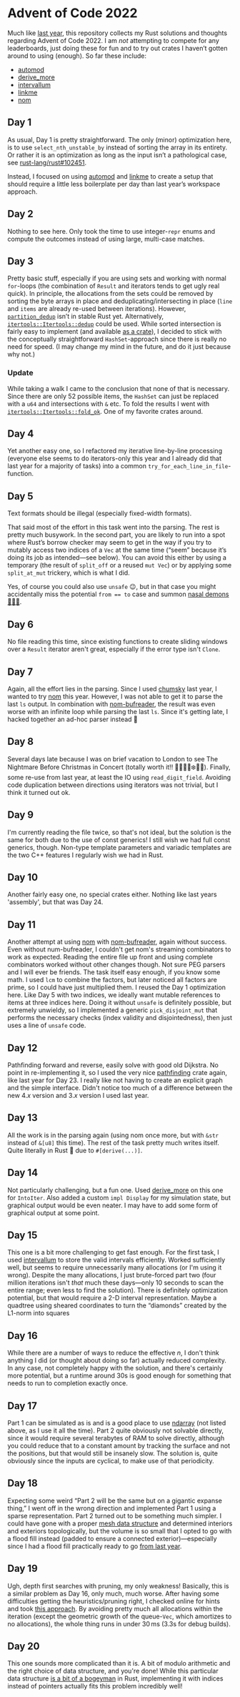 # Advent of Code 2022

Much like [last year](https://github.com/l0calh05t/advent-of-code-2021), this repository collects my Rust solutions and thoughts regarding Advent of Code 2022.
I am *not* attempting to compete for any leaderboards, just doing these for fun and to try out crates I haven’t gotten around to using (enough).
So far these include:

- [automod](https://github.com/dtolnay/automod)
- [derive_more](https://github.com/JelteF/derive_more)
- [intervallum](https://github.com/ptal/intervallum)
- [linkme](https://github.com/dtolnay/linkme)
- [nom](https://github.com/Geal/nom)

## Day 1

As usual, Day 1 is pretty straightforward.
The only (minor) optimization here, is to use `select_nth_unstable_by` instead of sorting the array in its entirety.
Or rather it is an optimization as long as the input isn’t a pathological case, see [rust-lang/rust#102451](https://github.com/rust-lang/rust/issues/102451).

Instead, I focused on using [automod](https://github.com/dtolnay/automod) and [linkme](https://github.com/dtolnay/linkme) to create a setup that should require a little less boilerplate per day than last year’s workspace approach.

## Day 2

Nothing to see here.
Only took the time to use integer-`repr` enums and compute the outcomes instead of using large, multi-case matches.

## Day 3

Pretty basic stuff, especially if you are using sets and working with normal `for`-loops (the combination of `Result` and iterators tends to get ugly real quick).
In principle, the allocations from the sets could be removed by sorting the byte arrays in place and deduplicating/intersecting in place (`line` and `items` are already re-used between iterations).
However, [`partition_dedup`](https://doc.rust-lang.org/std/primitive.slice.html#method.partition_dedup) isn’t in stable Rust yet.
Alternatively, [`itertools::Itertools::dedup`](https://docs.rs/itertools/latest/itertools/trait.Itertools.html#method.dedup) could be used.
While sorted intersection is fairly easy to implement (and available [as a crate](https://docs.rs/sorted_intersection/latest/sorted_intersection/)), I decided to stick with the conceptually straightforward `HashSet`-approach since there is really no need for speed.
(I may change my mind in the future, and do it just because why not.)

### Update

While taking a walk I came to the conclusion that none of that is necessary.
Since there are only 52 possible items, the `HashSet` can just be replaced with a `u64` and intersections with `&` etc.
To fold the results I went with [`itertools::Itertools::fold_ok`](https://docs.rs/itertools/latest/itertools/trait.Itertools.html#method.fold_ok).
One of my favorite crates around.

## Day 4

Yet another easy one, so I refactored my iterative line-by-line processing (everyone else seems to do iterators-only this year and I already did that last year for a majority of tasks) into a common `try_for_each_line_in_file`-function.

## Day 5

Text formats should be illegal (especially fixed-width formats).

That said most of the effort in this task went into the parsing.
The rest is pretty much busywork.
In the second part, you are likely to run into a spot where Rust’s borrow checker may seem to get in the way if you try to mutably access two indices of a `Vec` at the same time (“seem” because it’s doing its job as intended—see below).
You can avoid this either by using a temporary (the result of `split_off` or a reused `mut Vec`) or by applying some `split_at_mut` trickery, which is what I did.

Yes, of course you could also use `unsafe` 😉, but in that case you might accidentally miss the potential `from == to` case and summon [nasal demons 👃🏻👿](http://catb.org/jargon/html/N/nasal-demons.html).

## Day 6

No file reading this time, since existing functions to create sliding windows over a `Result` iterator aren't great, especially if the error type isn't `Clone`.

## Day 7

Again, all the effort lies in the parsing.
Since I used [chumsky](https://github.com/zesterer/chumsky/) last year, I wanted to try [nom](https://github.com/Geal/nom) this year.
However, I was not able to get it to parse the last `ls` output.
In combination with [nom-bufreader](https://github.com/rust-bakery/nom-bufreader), the result was even worse with an infinite loop while parsing the last `ls`.
Since it's getting late, I hacked together an ad-hoc parser instead 🫤

## Day 8

Several days late because I was on brief vacation to London to see The Nightmare Before Christmas in Concert (totally worth it!! 🎃🎅🏿👻❄️🦇🎄).
Finally, some re-use from last year, at least the IO using `read_digit_field`.
Avoiding code duplication between directions using iterators was not trivial, but I think it turned out ok.

## Day 9

I'm currently reading the file twice, so that's not ideal, but the solution is the same for both due to the use of const generics!
I still wish we had full const generics, though.
Non-type template parameters and variadic templates are the two C++ features I regularly wish we had in Rust.

## Day 10

Another fairly easy one, no special crates either.
Nothing like last years 'assembly', but that was Day 24.

## Day 11

Another attempt at using [nom](https://github.com/Geal/nom) with [nom-bufreader](https://github.com/rust-bakery/nom-bufreader), again without success.
Even without num-bufreader, I couldn't get nom's streaming combinators to work as expected.
Reading the entire file up front and using complete combinators worked without other changes though.
Not sure PEG parsers and I will ever be friends.
The task itself easy enough, if you know some math.
I used `lcm` to combine the factors, but later noticed all factors are prime, so I could have just multiplied them.
I reused the Day 1 optimization here.
Like Day 5 with two indices, we ideally want mutable references to items at three indices here.
Doing it without `unsafe` is definitely possible, but extremely unwieldy, so I implemented a generic `pick_disjoint_mut` that performs the necessary checks (index validity and disjointedness), then just uses a line of `unsafe` code.

## Day 12

Pathfinding forward and reverse, easily solve with good old Dijkstra.
No point in re-implementing it, so I used the very nice [pathfinding](https://github.com/samueltardieu/pathfinding) crate again, like last year for Day 23.
I really like not having to create an explicit graph and the simple interface.
Didn't notice too much of a difference between the new 4.*x* version and 3.*x* version I used last year.

## Day 13

All the work is in the parsing again (using nom once more, but with `&str` instead of `&[u8]` this time).
The rest of the task pretty much writes itself.
Quite literally in Rust 🦀 due to `#[derive(...)]`.

## Day 14

Not particularly challenging, but a fun one.
Used [derive_more](https://github.com/JelteF/derive_more) on this one for `IntoIter`.
Also added a custom `impl Display` for my simulation state, but graphical output would be even neater.
I may have to add some form of graphical output at some point.

## Day 15

This one is a bit more challenging to get fast enough.
For the first task, I used [intervallum](https://github.com/ptal/intervallum) to store the valid intervals efficiently.
Worked sufficiently well, but seems to require unnecessarily many allocations (or I'm using it wrong).
Despite the many allocations, I just brute-forced part two (four million iterations isn't *that* much these days—only 10 seconds to scan the entire range; even less to find the solution).
There is definitely optimization potential, but that would require a 2-D interval representation.
Maybe a quadtree using sheared coordinates to turn the “diamonds” created by the L1-norm into squares

## Day 16

While there are a number of ways to reduce the effective *n*, I don't think anything I did (or thought about doing so far) actually reduced complexity.
In any case, not completely happy with the solution, and there's certainly more potential, but a runtime around 30s is good enough for something that needs to run to completion exactly once.

## Day 17

Part 1 can be simulated as is and is a good place to use [ndarray](https://github.com/rust-ndarray/ndarray) (not listed above, as I use it all the time).
Part 2 quite obviously not solvable directly, since it would require several terabytes of RAM to solve directly, although you could reduce that to a constant amount by tracking the surface and not the positions, but that would still be insanely slow.
The solution is, quite obviously since the inputs are cyclical, to make use of that periodicity.

## Day 18

Expecting some weird “Part 2 will be the same but on a gigantic expanse thing,” I went off in the wrong direction and implemented Part 1 using a sparse representation.
Part 2 turned out to be something much simpler.
I could have gone with a proper [mesh data structure](https://www.igd.fraunhofer.de/sites/default/files/media/biblio/2017/2017_mueller-roemer_ternary_sparse_matrix_representation_for_volumetric_mesh_subdivision_and_processing_on_gpus.pdf) and determined interiors and exteriors topologically, but the volume is so small that I opted to go with a flood fill instead (padded to ensure a connected exterior)—especially since I had a flood fill practically ready to go [from last year](https://github.com/l0calh05t/advent-of-code-2021/blob/trunk/day-09/src/main.rs).

## Day 19

Ugh, depth first searches with pruning, my only weakness!
Basically, this is a similar problem as Day 16, only much, much worse.
After having some difficulties getting the heuristics/pruning right, I checked online for hints and took [this approach](https://www.reddit.com/r/adventofcode/comments/zpihwi/comment/j0zs065/).
By avoiding pretty much all allocations within the iteration (except the geometric growth of the queue-`Vec`, which amortizes to no allocations), the whole thing runs in under 30 ms (3.3s for debug builds).

## Day 20

This one sounds more complicated than it is.
A bit of modulo arithmetic and the right choice of data structure, and you're done!
While this particular data structure [is a bit of a bogeyman](https://rcoh.me/posts/rust-linked-list-basically-impossible/) in Rust, implementing it with indices instead of pointers actually fits this problem incredibly well!
